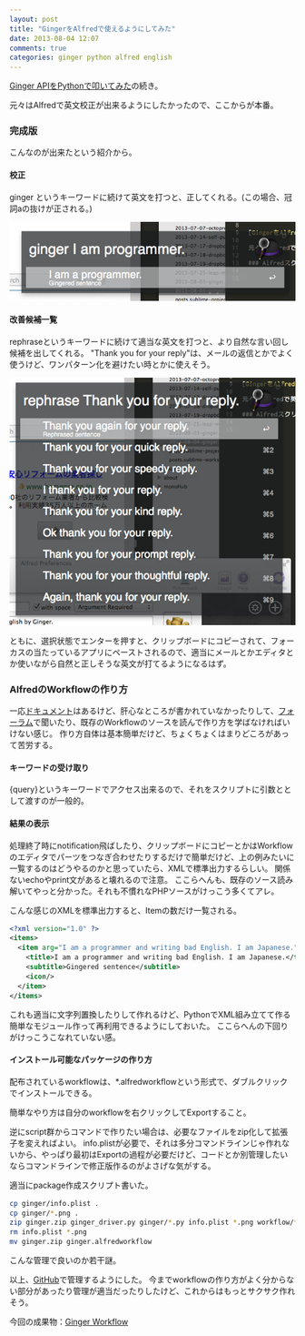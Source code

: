 ```yaml
---
layout: post
title: "GingerをAlfredで使えるようにしてみた"
date: 2013-08-04 12:07
comments: true
categories: ginger python alfred english
---
```


[Ginger APIをPythonで叩いてみた](/blog/2013/08/03/ginger/)の続き。

元々はAlfredで英文校正が出来るようにしたかったので、ここからが本番。

### 完成版

こんなのが出来たという紹介から。

#### 校正

ginger というキーワードに続けて英文を打つと、正してくれる。(この場合、冠詞aの抜けが正される。)

![ginger](/images/post/ginger1.png)


#### 改善候補一覧

<!-- more -->

rephraseというキーワードに続けて適当な英文を打つと、より自然な言い回し候補を出してくれる。
"Thank you for your reply"は、メールの返信とかでよく使うけど、ワンパターン化を避けたい時とかに使えそう。

![ginger](/images/post/ginger2.png)

ともに、選択状態でエンターを押すと、クリップボードにコピーされて、フォーカスの当たっているアプリにペーストされるので、適当にメールとかエディタとか使いながら自然と正しそうな英文が打てるようになるはず。

### AlfredのWorkflowの作り方

一応[ドキュメント](http://support.alfredapp.com/workflows)はあるけど、肝心なところが書かれていなかったりして、[フォーラム](http://www.alfredforum.com/forum/3-share-your-workflows/)で聞いたり、既存のWorkflowのソースを読んで作り方を学ばなければいけない感じ。
作り方自体は基本簡単だけど、ちょくちょくはまりどころがあって苦労する。

#### キーワードの受け取り

{query}というキーワードでアクセス出来るので、それをスクリプトに引数ととして渡すのが一般的。

#### 結果の表示

処理終了時にnotification飛ばしたり、クリップボードにコピーとかはWorkflowのエディタでパーツをつなぎ合わせたりするだけで簡単だけど、上の例みたいに一覧するのはどうやるのかと思っていたら、XMLで標準出力するらしい。
関係ないechoやprint文があると壊れるので注意。
ここらへんも、既存のソース読み解いてやっと分かった。それも不慣れなPHPソースがけっこう多くてアレ。

こんな感じのXMLを標準出力すると、Itemの数だけ一覧される。

```xml
<?xml version="1.0" ?>
<items>
  <item arg="I am a programmer and writing bad English. I am Japanese." uid="d78b56b0-fcb7-11e2-9787-e80688cb3920">
    <title>I am a programmer and writing bad English. I am Japanese.</title>
    <subtitle>Gingered sentence</subtitle>
    <icon/>
  </item>
</items>
```

これも適当に文字列置換したりして作れるけど、PythonでXML組み立てて作る簡単なモジュール作って再利用できるようにしておいた。
ここらへんの下回りがけっこうこなれていない感。

#### インストール可能なパッケージの作り方

配布されているworkflowは、*.alfredworkflowという形式で、ダブルクリックでインストールできる。

簡単なやり方は自分のworkflowを右クリックしてExportすること。

逆にscript群からコマンドで作りたい場合は、必要なファイルをzip化して拡張子を変えればよい。
info.plistが必要で、それは多分コマンドラインじゃ作れないから、やっぱり最初はExportの過程が必要だけど、コードとか別管理したいならコマンドラインで修正版作るのがよさげな気がする。

適当にpackage作成スクリプト書いた。

```sh
cp ginger/info.plist .
cp ginger/*.png .
zip ginger.zip ginger_driver.py ginger/*.py info.plist *.png workflow/*.py
rm info.plist *.png
mv ginger.zip ginger.alfredworkflow
```

こんな管理で良いのか若干謎。


以上、[GitHub](https://github.com/mono0926/AlfredWorkflow)で管理するようにした。
今までworkflowの作り方がよく分からない部分があったり管理が適当だったりしたけど、これからはもっとサクサク作れそう。

今回の成果物：[Ginger Workflow](https://github.com/mono0926/AlfredWorkflow/raw/master/ginger.alfredworkflow)

